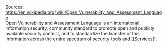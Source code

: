Sources:
https://en.wikipedia.org/wiki/Open_Vulnerability_and_Assessment_Language
\
Open Vulnerability and Assessment Language is an international, information security, community standard to promote open and publicly available security content, and to standardize the transfer of this information across the entire spectrum of security tools and [[Services]].
